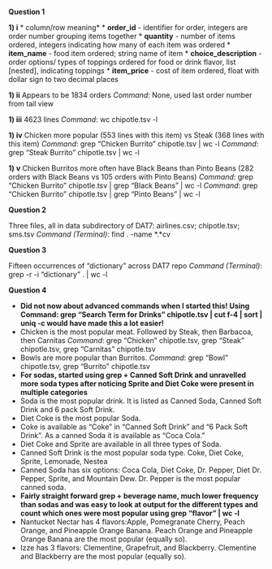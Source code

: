 **Question 1**

  **1) i**
     * column/row meaning*
     * **order_id** - identifier for order, integers are order number grouping items together
     * **quantity** - number of items ordered, integers indicating how many of each item was  ordered
     * **item_name** - food item ordered; string name of item
     * **choice_description** - order options/ types of toppings ordered for food or drink flavor, list [nested], indicating toppings
     * **item_price** - cost of item ordered, float with dollar sign to two decimal places

  **1) ii**
     Appears to be 1834 orders
     *Command*: None, used last order number from tail view

  **1) iii**
     4623 lines
     *Command*: wc chipotle.tsv -l

  **1) iv**
     Chicken more popular (553 lines with this item) vs Steak (368 lines with this item)
     *Command*: grep “Chicken Burrito” chipotle.tsv | wc -l
     *Command*: grep “Steak Burrito” chipotle.tsv | wc -l

  **1) v**
     Chicken Burritos more often have Black Beans than Pinto Beans (282 orders with Black Beans vs 105 orders with Pinto Beans)
     *Command*: grep “Chicken Burrito” chipotle.tsv | grep “Black Beans” | wc -l
     *Command*: grep “Chicken Burrito” chipotle.tsv | grep “Pinto Beans” | wc -l

**Question 2**

  Three files, all in data subdirectory of DAT7: airlines.csv; chipotle.tsv; sms.tsv
  *Command (Terminal)*: find . -name *.*cv

**Question 3**

  Fifteen occurrences of “dictionary” across DAT7 repo
  *Command (Terminal)*: grep -r -i “dictionary” . | wc -l

**Question 4**

  * **Did not now about advanced commands when I started this!  Using Command: grep “Search Term for Drinks” chipotle.tsv | cut f-4 | sort | uniq -c would have made this a lot easier!**
  * Chicken is the most popular meat.  Followed by Steak, then Barbacoa, then Carnitas
  *Command*: grep “Chicken” chipotle.tsv, grep “Steak” chipotle.tsv, grep “Carnitas” chipotle.tsv
  * Bowls are more popular than Burritos.
  *Command*: grep “Bowl” chipotle.tsv, grep “Burrito” chipotle.tsv
  * **For sodas, started using grep + Canned Soft Drink and unravelled more soda types after noticing Sprite and Diet Coke were present in multiple categories**
  * Soda is the most popular drink.  It is listed as Canned Soda, Canned Soft Drink and 6 pack Soft Drink.
  * Diet Coke is the most popular Soda.
  * Coke is available as “Coke” in “Canned Soft Drink” and “6 Pack Soft Drink”.  As a canned Soda it is available as “Coca Cola.”
  * Diet Coke and Sprite are available in all three types of Soda.
  * Canned Soft Drink is the most popular soda type.  Coke, Diet Coke, Sprite, Lemonade, Nestea
  * Canned Soda has six options: Coca Cola, Diet Coke, Dr. Pepper, Diet Dr. Pepper, Sprite, and Mountain Dew.  Dr. Pepper is the most popular canned soda.
  * **Fairly straight forward grep + beverage name, much lower frequency than sodas and was easy to look at output for the different types and count which ones were most popular using grep “flavor” | wc -l**
  * Nantucket Nectar has 4 flavors:Apple, Pomegranate Cherry, Peach Orange, and Pineapple Orange Banana.  Peach Orange and Pineapple Orange Banana are the most popular (equally so).
  * Izze has 3 flavors: Clementine, Grapefruit, and Blackberry.  Clementine and Blackberry are the most popular (equally so).
 








